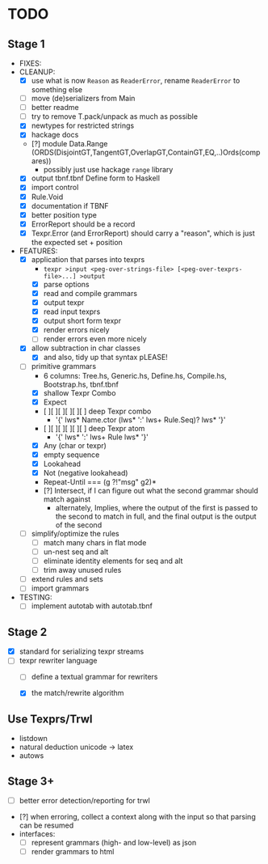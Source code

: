 # TODO

## Stage 1

- FIXES:
- CLEANUP:
  - [x] use what is now `Reason` as `ReaderError`, rename `ReaderError` to something else
  - [ ] move (de)serializers from Main
  - [ ] better readme
  - [ ] try to remove T.pack/unpack as much as possible
  - [x] newtypes for restricted strings
  - [x] hackage docs
  - [?] module Data.Range (ORDS(DisjointGT,TangentGT,OverlapGT,ContainGT,EQ,..)Ords(compares))
      - possibly just use hackage `range` library
  - [x] output tbnf.tbnf Define form to Haskell
  - [x] import control
  - [x] Rule.Void
  - [x] documentation if TBNF
  - [x] better position type
  - [x] ErrorReport should be a record
  - [x] Texpr.Error (and ErrorReport) should carry a "reason", which is just the expected set + position
- FEATURES:
  - [x] application that parses into texprs
    - `texpr >input <peg-over-strings-file> [<peg-over-texprs-file>...] >output`
    - [x] parse options
    - [x] read and compile grammars
    - [x] output texpr
    - [x] read input texprs
    - [x] output short form texpr
    - [x] render errors nicely
    - [ ] render errors even more nicely
  - [x] allow subtraction in char classes
    - [x] and also, tidy up that syntax pLEASE!
  - [ ] primitive grammars
    - 6 columns: Tree.hs, Generic.hs, Define.hs, Compile.hs, Bootstrap.hs, tbnf.tbnf
    - [x] shallow Texpr Combo
    - [x] Expect
    - [ ][ ][ ][ ][ ][ ] deep Texpr combo
      - '{' lws* Name.ctor (lws* ':' lws+ Rule.Seq)? lws* '}'
    - [ ][ ][ ][ ][ ][ ] deep Texpr atom
      - '{' lws* ':' lws+ Rule lws* '}'
    - [x] Any (char or texpr)
    - [x] empty sequence
    - [x] Lookahead
    - [x] Not (negative lookahead)
    - Repeat-Until === (g ?!"msg" g2)*
    - [?] Intersect, if I can figure out what the second grammar should match against
      - alternately, Implies, where the output of the first is passed to the second to match in full, and the final output is the output of the second
  - [ ] simplify/optimize the rules
    - [ ] match many chars in flat mode
    - [ ] un-nest seq and alt
    - [ ] eliminate identity elements for seq and alt
    - [ ] trim away unused rules
  - [ ] extend rules and sets
  - [ ] import grammars
- TESTING:
  - [ ] implement autotab with autotab.tbnf

## Stage 2

- [x] standard for serializing texpr streams
- [ ] texpr rewriter language
  - [ ] define a textual grammar for rewriters
  - [x] the match/rewrite algorithm


## Use Texprs/Trwl

- listdown
- natural deduction unicode -> latex
- autows

## Stage 3+

- [ ] better error detection/reporting for trwl
- [?] when erroring, collect a context along with the input so that parsing can be resumed
- interfaces:
  - [ ] represent grammars (high- and low-level) as json
  - [ ] render grammars to html
